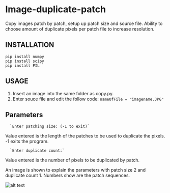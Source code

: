 # Image-duplicate-patch
Copy images patch by patch, setup up patch size and source file. Ability to choose amount of duplicate pixels per patch file to increase resolution.

## INSTALLATION
```
pip install numpy
pip install scipy
pip install PIL
```
## USAGE

1. Insert an image into the same folder as copy.py.
2. Enter souce file and edit the follow code:
      `nameOfFile = "imagename.JPG"`
      
## Parameters

      `Enter patching size: (-1 to exit)`

Value entered is the length of the patches to be used to duplicate the pixels.
-1 exits the program.


      `Enter duplicate count:`
      
Value entered is the number of pixels to be duplicated by patch.


An image is shown to explain the parameters with patch size 2 and  duplicate count 1. 
Numbers show are the patch sequences.

![alt text](https://i.imgur.com/ExACOJK.jpg "Image patch size 2 duplicate count 1 on a 4x4 matrix")
